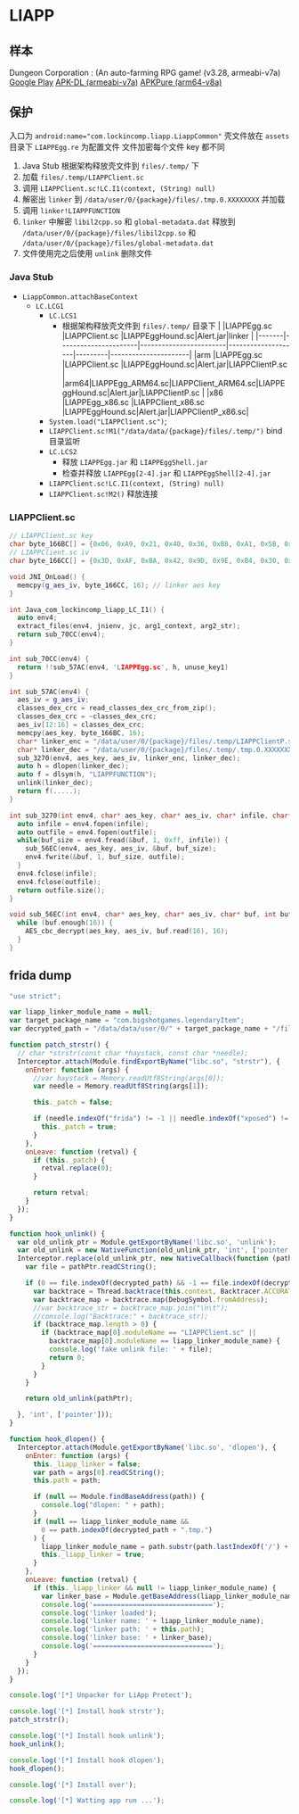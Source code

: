 # LIAPP

## 样本

Dungeon Corporation : (An auto-farming RPG game!  (v3.28, armeabi-v7a)
[Google Play](https://play.google.com/store/apps/details?id=com.bigshotgames.legendaryItem)
[APK-DL (armeabi-v7a)](https://apk-dl.com/dungeon-corporation-an-autofarming-rpg-game/com.bigshotgames.legendaryItem)
[APKPure (arm64-v8a)](https://apkpure.com/dungeon-corporation-an-auto-farming-rpg-game/com.bigshotgames.legendaryItem)

## 保护

入口为 `android:name="com.lockincomp.liapp.LiappCommon"`
壳文件放在 `assets` 目录下
`LIAPPEgg.re` 为配置文件
文件加密每个文件 key 都不同

1. Java Stub 根据架构释放壳文件到 `files/.temp/` 下
2. 加载 `files/.temp/LIAPPClient.sc`
3. 调用 `LIAPPClient.sc!LC.I1(context, (String) null)`
4. 解密出 `linker` 到 `/data/user/0/{package}/files/.tmp.0.XXXXXXXX` 并加载
5. 调用 `linker!LIAPPFUNCTION`
5. `linker` 中解密 `libil2cpp.so` 和 `global-metadata.dat`
    释放到 `/data/user/0/{package}/files/libil2cpp.so` 和 `/data/user/0/{package}/files/global-metadata.dat`
6. 文件使用完之后使用 `unlink` 删除文件

### Java Stub

- `LiappCommon.attachBaseContext`
    - `LC.LCG1`
        - `LC.LCS1`
            - 根据架构释放壳文件到 `files/.temp/` 目录下
                |          |LIAPPEgg.sc            |LIAPPClient.sc            |LIAPPEggHound.sc|Alert.jar|linker                      |
                |-------|----------------------|------------------------|--------------------|---------|----------------------|
                |arm    |LIAPPEgg.sc            |LIAPPClient.sc            |LIAPPEggHound.sc|Alert.jar|LIAPPClientP.sc       |
                |arm64|LIAPPEgg_ARM64.sc|LIAPPClient_ARM64.sc|LIAPPEggHound.sc|Alert.jar|LIAPPClientP.sc       |
                |x86     |LIAPPEgg_x86.sc     |LIAPPClient_x86.sc      |LIAPPEggHound.sc|Alert.jar|LIAPPClientP_x86.sc|
        - `System.load("LIAPPClient.sc")`;
        - `LIAPPClient.sc!M1("/data/data/{package}/files/.temp/")` bind 目录监听
        - `LC.LCS2`
            - 释放 `LIAPPEgg.jar` 和 `LIAPPEggShell.jar`
            - 检查并释放 `LIAPPEgg[2-4].jar` 和 `LIAPPEggShell[2-4].jar`
        - `LIAPPClient.sc!LC.I1(context, (String) null)`
        - `LIAPPClient.sc!M2()` 释放连接

### LIAPPClient.sc

```cpp
// LIAPPClient.sc key
char byte_166BC[] = {0x06, 0xA9, 0x21, 0x40, 0x36, 0xB8, 0xA1, 0x5B, 0x51, 0x2E, 0x03, 0xD5, 0x34, 0x12, 0x00, 0x06};
// LIAPPClient.sc iv
char byte_166CC[] = {0x3D, 0xAF, 0xBA, 0x42, 0x9D, 0x9E, 0xB4, 0x30, 0xB4, 0x22, 0xDA, 0x80, 0x2C, 0x9F, 0xAC, 0x41};

void JNI_OnLoad() {
  memcpy(g_aes_iv, byte_166CC, 16); // linker aes key
}

int Java_com_lockincomp_liapp_LC_I1() {
  auto env4;
  extract_files(env4, jnienv, jc, arg1_context, arg2_str);
  return sub_70CC(env4);
}

int sub_70CC(env4) {
  return !!sub_57AC(env4, 'LIAPPEgg.sc', h, unuse_key1)
}

int sub_57AC(env4) {
  aes_iv = g_aes_iv;
  classes_dex_crc = read_classes_dex_crc_from_zip();
  classes_dex_crc = ~classes_dex_crc;
  aes_iv[12:16] = classes_dex_crc;
  memcpy(aes_key, byte_166BC, 16);
  char* linker_enc = "/data/user/0/{package}/files/.temp/LIAPPClientP.sc";
  char* linker_dec = "/data/user/0/{package}/files/.temp/.tmp.0.XXXXXXXX";
  sub_3270(env4, aes_key, aes_iv, linker_enc, linker_dec);
  auto h = dlopen(linker_dec);
  auto f = dlsym(h, "LIAPPFUNCTION");
  unlink(linker_dec);
  return f(.....);
}

int sub_3270(int env4, char* aes_key, char* aes_iv, char* infile, char* outfile) {
  auto infile = env4.fopen(infile);
  auto outfile = env4.fopen(outfile);
  while(buf_size = env4.fread(&buf, 1, 0xff, infile)) {
    sub_56EC(env4, aes_key, aes_iv, &buf, buf_size);
    env4.fwrite(&buf, 1, buf_size, outfile);
  }
  env4.fclose(infile);
  env4.fclose(outfile);
  return outfile.size();
}

void sub_56EC(int env4, char* aes_key, char* aes_iv, char* buf, int buf_size) {
  while (buf.enough(16)) {
    AES_cbc_decrypt(aes_key, aes_iv, buf.read(16), 16);
  }
}
```

## frida dump
```js
"use strict";

var liapp_linker_module_name = null;
var target_package_name = "com.bigshotgames.legendaryItem";
var decrypted_path = "/data/data/user/0/" + target_package_name + "/files/";

function patch_strstr() {
  // char *strstr(const char *haystack, const char *needle);
  Interceptor.attach(Module.findExportByName("libc.so", "strstr"), {
    onEnter: function (args) {
      //var haystack = Memory.readUtf8String(args[0]);
      var needle = Memory.readUtf8String(args[1]);

      this._patch = false;

      if (needle.indexOf("frida") != -1 || needle.indexOf("xposed") != -1) {
        this._patch = true;
      }
    },
    onLeave: function (retval) {
      if (this._patch) {
        retval.replace(0);
      }

      return retval;
    }
  });
}

function hook_unlink() {
  var old_unlink_ptr = Module.getExportByName('libc.so', 'unlink');
  var old_unlink = new NativeFunction(old_unlink_ptr, 'int', ['pointer']);
  Interceptor.replace(old_unlink_ptr, new NativeCallback(function (pathPtr) {
    var file = pathPtr.readCString();

    if (0 == file.indexOf(decrypted_path) && -1 == file.indexOf(decrypted_path + ".temp/")) {
      var backtrace = Thread.backtrace(this.context, Backtracer.ACCURATE);
      var backtrace_map = backtrace.map(DebugSymbol.fromAddress);
      //var backtrace_str = backtrace_map.join("\n\t");
      //console.log("Backtrace:" + backtrace_str);
      if (backtrace_map.length > 0) {
        if (backtrace_map[0].moduleName == "LIAPPClient.sc" ||
          backtrace_map[0].moduleName == liapp_linker_module_name) {
          console.log('fake unlink file: ' + file);
          return 0;
        }
      }
    }

    return old_unlink(pathPtr);

  }, 'int', ['pointer']));
}

function hook_dlopen() {
  Interceptor.attach(Module.getExportByName('libc.so', 'dlopen'), {
    onEnter: function (args) {
      this._liapp_linker = false;
      var path = args[0].readCString();
      this.path = path;

      if (null == Module.findBaseAddress(path)) {
        console.log("dlopen: " + path);
      }
      if (null == liapp_linker_module_name &&
        0 == path.indexOf(decrypted_path + ".tmp.")
      ) {
        liapp_linker_module_name = path.substr(path.lastIndexOf('/') + 1);
        this._liapp_linker = true;
      }
    },
    onLeave: function (retval) {
      if (this._liapp_linker && null != liapp_linker_module_name) {
        var linker_base = Module.getBaseAddress(liapp_linker_module_name);
        console.log('==============================');
        console.log('linker loaded');
        console.log('linker name: ' + liapp_linker_module_name);
        console.log('linker path: ' + this.path);
        console.log('linker base: ' + linker_base);
        console.log('==============================');
      }
    }
  });
}

console.log('[*] Unpacker for LiApp Protect');

console.log('[*] Install hook strstr');
patch_strstr();

console.log('[*] Install hook unlink');
hook_unlink();

console.log('[*] Install hook dlopen');
hook_dlopen();

console.log('[*] Install over');

console.log('[*] Watting app run ...');

```